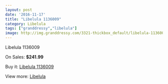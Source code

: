 ```yaml
---
layout: post
date: '2016-11-17'
title: "Libelula 1136009"
category: Libelula
tags: ["granddressy","libelula"]
image: http://img.granddressy.com/3321-thickbox_default/libelula-1136009.jpg
---
```

Libelula 1136009

On Sales: **$241.99**
<a href="https://www.granddressy.com/en/libelula/2773-libelula-1136009.html"><amp-img layout="responsive" width="600" height="600" src="//img.granddressy.com/3321-thickbox_default/libelula-1136009.jpg" alt="Libelula 1136009 0" /></a>

Buy it: [Libelula 1136009](https://www.granddressy.com/en/libelula/2773-libelula-1136009.html "Libelula 1136009")

View more: [Libelula](https://www.granddressy.com/en/141-libelula "Libelula")